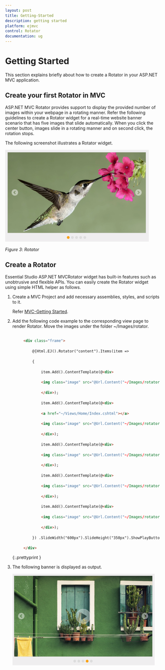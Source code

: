 ```yaml
---
layout: post
title: Getting-Started
description: getting started
platform: ejmvc
control: Rotator
documentation: ug
---
```


# Getting Started

This section explains briefly about how to create a Rotator in your ASP.NET MVC application.

## Create your first Rotator in MVC

ASP.NET MVC Rotator provides support to display the provided number of images within your webpage in a rotating manner. Refer the following guidelines to create a Rotator widget for a real-time website banner scenario that has five images that slide automatically. When you click the center button, images slide in a rotating manner and on second click, the rotation stops.

The following screenshot illustrates a Rotator widget.

![](Getting-Started_images/Getting-Started_img1.png)

_Figure_ _3_: _Rotator_

## Create a Rotator

Essential Studio ASP.NET MVCRotator widget has built-in features such as unobtrusive and flexible APIs. You can easily create the Rotator widget using simple HTML helper as follows.

1. Create a MVC Project and add necessary assemblies, styles, and scripts to it.

   Refer [MVC-Getting Started](http://help.syncfusion.com/ug/js/Documents/gettingstartedwithmv.htm).
   
2. Add the following code example to the corresponding view page to render Rotator. Move the images under the folder ~/Images/rotator.

   ~~~ html

		<div class="frame">

			@{Html.EJ().Rotator("content").Items(item =>

			{
	
				item.Add().ContentTemplate(@<div>

				<img class="image" src="@Url.Content("~/Images/rotator/Untitled.png")" />

				</div>);

				item.Add().ContentTemplate(@<div>

				<a href="~/Views/Home/Index.cshtml"></a>

				<img class="image" src="@Url.Content("~/Images/rotator/Untitled1.png")" /> 

				</div>);

				item.Add().ContentTemplate(@<div>

				<img class="image" src="@Url.Content("~/Images/rotator/Untitled2.png")" />

				</div>);

				item.Add().ContentTemplate(@<div>

				<img class="image" src="@Url.Content("~/Images/rotator/Untitled3.png")" />

				</div>);

				item.Add().ContentTemplate(@<div>

				<img class="image" src="@Url.Content("~/Images/rotator/Untitled4.png")" />

				</div>);

			}) .SlideWidth("600px").SlideHeight("350px").ShowPlayButton(true).Render();}

		</div>

   ~~~
   {:.prettyprint }

3. The following banner is displayed as output.

	![](Getting-Started_images/Getting-Started_img2.png)